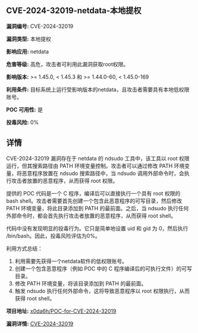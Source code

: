 ## CVE-2024-32019-netdata-本地提权

**漏洞编号:** CVE-2024-32019

**漏洞类型:** 本地提权

**影响应用:** netdata

**危害等级:** 高危，攻击者可利用此漏洞获取root权限。

**影响版本:** >= 1.45.0, < 1.45.3 和 >= 1.44.0-60, < 1.45.0-169

**利用条件:** 目标系统上运行受影响版本的netdata，且攻击者需要具有本地低权限账号。

**POC 可用性:** 是

**投毒风险:** 0%

## 详情

CVE-2024-32019 漏洞存在于 netdata 的 ndsudo 工具中，该工具以 root 权限运行，但其搜索路径由 PATH 环境变量控制。攻击者可以通过修改 PATH 环境变量，将恶意程序放置在 ndsudo 搜索路径中，当 ndsudo 调用外部命令时，会执行攻击者放置的恶意程序，从而获得 root 权限。

提供的 POC 代码是一个 C 程序，编译后可以直接执行一个具有 root 权限的 bash shell。攻击者需要首先创建一个包含此恶意程序的可写目录，然后修改 PATH 环境变量，将此目录添加到 PATH 的最前面。之后，当 ndsudo 执行任何外部命令时，都会首先执行攻击者放置的恶意程序，从而获得 root shell。

代码中没有发现明显的投毒行为。它只是简单地设置 uid 和 gid 为 0，然后执行 /bin/bash。因此，投毒风险评估为0%。

利用方式总结：
1.  利用需要先获得一个netdata软件的低权限账号。
2.  创建一个包含恶意程序（例如 POC 中的 C 程序编译后的可执行文件）的可写目录。
3.  修改 PATH 环境变量，将该目录添加到 PATH 的最前面。
4.  触发 ndsudo 执行任何外部命令，这将导致恶意程序以 root 权限执行，从而获得 root shell。

**项目地址:** [x0da6h/POC-for-CVE-2024-32019](https://github.com/x0da6h/POC-for-CVE-2024-32019)

**漏洞详情:** [CVE-2024-32019](https://nvd.nist.gov/vuln/detail/CVE-2024-32019)